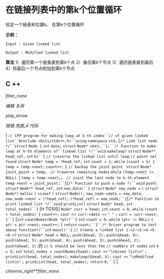 # 在链接列表中的第k个位置循环

给定一个链表和位置k。 在第k个位置循环

**示例：**

```
Input : Given linked list

Output : Modified linked list

```

**算法**
1）遍历第一个链表直到第k个点
2）备份第k个节点
3）遍历链表直到最后
4）将最后一个节点附加到第k个节点

## C ++

*filter_none*

*编辑*
*关闭*

*play_arrow*

*链接*
*亮度_4*
*代码*

| `// CPP program for making loop at k-th index``// of given linked list``#include <bits/stdc++.h>``using` `namespace` `std;` [`/* Link list node */``struct` `Node {` `int` `data;` `struct` `Node* next;``};``/* Function to make loop at k-th elements of``linked list */``void` `makeloop(` `struct` `Node** head_ref,` `int` `k)``{` `// traverse the linked list until loop` `// point not found` `struct` `Node* temp = *head_ref;` `int` `count = 1;` `while` `(count < k) {` `temp = temp->next;` `count++;` `}` `// backup the joint point ` `struct` `Node* joint_point = temp; ` `// traverse remaining nodes` `while` `(temp->next != NULL) `] `temp = temp->next;`。 `// joint the last node to k-th element` `temp->next = joint_point;``}`​​ [`/* Function to push a node */``void` `push(` `struct` `Node** head_ref,` `int` `new_data)``{` `struct` `Node* new_node =` `(` `struct` `Node*)` `malloc` `(` `sizeof` `(` `struct` `Node));` `new_node->data = new_data;` `new_node->next = (*head_ref);` `(*head_ref) = new_node;``}`[`/* Function to print linked list */``void` `printList(` `struct` `Node* head,` `int` `total_nodes)``{` [H TG105] `Node* curr = head;` `int` `count = 0;` `while` `(count < total_nodes) {` `count++;` `cout << curr->data <<` `" "` `;` `curr = curr->next;` `}``}` [`int` `countNodes(Node *ptr)``{` `int` `count = 0;` `while` `(ptr != NULL)` `{` `ptr = ptr->next;` `count++;` `}` `return` `count;``}``/* Driver program to test above function*/``int` `main()``{` `// Create a linked list 1->2->3->4->5->6->7` `struct` `Node* head = NULL;` `push(&head, 7);` `push(&head, 6);` `push(&head, 5);` `push(&head, 4);` `push(&head, 3);` `push(&head, 2);` `push(&head, 1);`的 `// k should be less than the` `// numbers of nodes` `int` `k = 4;` `int` `total_nodes = countNodes(head);` `cout <<` `"\nGiven list\n"` `;` `printList(head, total_nodes);` `makeloop(&head, k);` `cout <<` `"\nModified list\n"` `;` `printList(head, total_nodes);` `return` `0;``}` |

*chevron_right**filter_none*